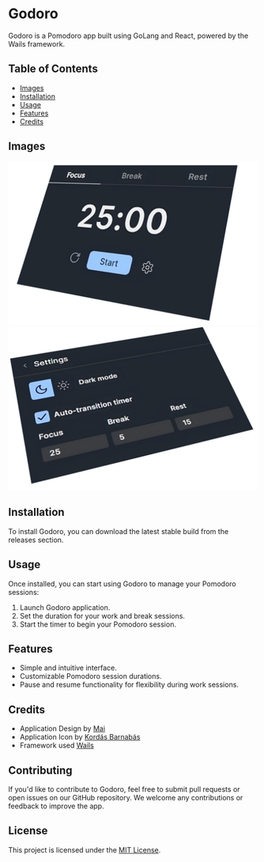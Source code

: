 # Godoro

Godoro is a Pomodoro app built using GoLang and React, powered by the Wails framework.

## Table of Contents
- [Images](#images)
- [Installation](#installation)
- [Usage](#usage)
- [Features](#features)
- [Credits](#credits)

## Images

![app](./images/dark-app.png "darkmode home")
![settings](./images/dark-settings.png "darkmode settings")

## Installation

To install Godoro, you can download the latest stable build from the releases section.

## Usage

Once installed, you can start using Godoro to manage your Pomodoro sessions:

1. Launch Godoro application.
2. Set the duration for your work and break sessions.
3. Start the timer to begin your Pomodoro session.

## Features

- Simple and intuitive interface.
- Customizable Pomodoro session durations.
- Pause and resume functionality for flexibility during work sessions.

## Credits

- Application Design by [Mai](https://www.figma.com/community/file/1339098747297145667/pomodoro-timer-with-settings-using-variables-fully-functional)
- Application Icon by [Kordás Barnabás](https://linktr.ee/kovaszos_uborka)
- Framework used [Wails](https://wails.io/)

## Contributing

If you'd like to contribute to Godoro, feel free to submit pull requests or open issues on our GitHub repository. We welcome any contributions or feedback to improve the app.

## License

This project is licensed under the [MIT License](./LICENSE).

